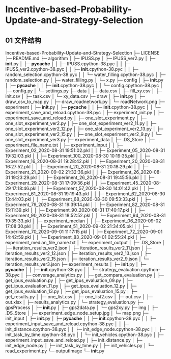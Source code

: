 # Incentive-based-Probability-Update-and-Strategy-Selection

## 01 文件结构
Incentive-based-Probability-Update-and-Strategy-Selection
├─ LICENSE
├─ README.md
├─ algorithm
│	├─ IPUSS.py
│	├─ IPUSS_ver2.py
│	├─ __init__.py
│	├─ __pycache__
│	│	├─ IPUSS.cpython-38.pyc
│	│	├─ IPUSS_ver2.cpython-38.pyc
│	│	├─ __init__.cpython-38.pyc
│	│	├─ random_selection.cpython-38.pyc
│	│	└─ water_filling.cpython-38.pyc
│	├─ random_selection.py
│	├─ water_filling.py
│	└─ x.py
├─ config
│	├─ __init__.py
│	├─ __pycache__
│	│	├─ __init__.cpython-38.pyc
│	│	└─ config.cpython-38.pyc
│	├─ config.py
│	└─ settings.py
├─ data
│	├─ data.csv
│	├─ fill_xy.csv
│	├─ init.csv
│	├─ task.csv
│	└─ xy_data.csv
├─ draw
│	├─ __init__.py
│	├─ draw_csv_to_map.py
│	├─ draw_roadnetwork.py
│	└─ roadNetwork.png
├─ experiment
│	├─ __init__.py
│	├─ __pycache__
│	│	├─ __init__.cpython-38.pyc
│	│	└─ experiment_save_and_reload.cpython-38.pyc
│	├─ experiment_init.py
│	├─ experiment_save_and_reload.py
│	├─ one_slot_experiment.py
│	├─ one_slot_experiment_ver2.py
│	├─ one_slot_experiment_ver2_11.py
│	├─ one_slot_experiment_ver2_12.py
│	├─ one_slot_experiment_ver2_13.py
│	├─ one_slot_experiment_ver2_15.py
│	├─ one_slot_experiment_ver2_9.py
│	└─ one_slot_experiment_ver3.py
├─ experiment_data
│	├─ .DS_Store
│	├─ experiment_file_name.txt
│	├─ experiment_input
│	│	├─ Experiment_02_2020-08-31 19:51:02.pkl
│	│	├─ Experiment_05_2020-08-31 19:32:03.pkl
│	│	├─ Experiment_100_2020-08-30 10:19:35.pkl
│	│	├─ Experiment_16_2020-08-31 19:28:42.pkl
│	│	├─ Experiment_20_2020-08-31 16:27:52.pkl
│	│	├─ Experiment_20_2020-08-31 20:18:29.pkl
│	│	├─ Experiment_21_2020-09-02 21:32:36.pkl
│	│	├─ Experiment_26_2020-08-31 19:23:29.pkl
│	│	├─ Experiment_26_2020-08-31 19:45:56.pkl
│	│	├─ Experiment_29_2020-08-31 17:09:36.pkl
│	│	├─ Experiment_45_2020-08-29 17:18:46.pkl
│	│	├─ Experiment_57_2020-08-30 14:01:42.pkl
│	│	├─ Experiment_61_2020-08-31 19:19:43.pkl
│	│	├─ Experiment_62_2020-08-30 13:44:03.pkl
│	│	├─ Experiment_68_2020-08-30 09:53:33.pkl
│	│	├─ Experiment_79_2020-08-31 19:39:14.pkl
│	│	├─ Experiment_82_2020-08-31 15:11:39.pkl
│	│	├─ Experiment_90_2020-08-31 17:40:17.pkl
│	│	├─ Experiment_90_2020-08-31 18:52:52.pkl
│	│	└─ Experiment_94_2020-08-31 19:35:33.pkl
│	├─ experiment_median
│	│	├─ Experiment_06_2020-09-02 17:08:30.pkl
│	│	├─ Experiment_51_2020-09-02 21:34:05.pkl
│	│	├─ Experiment_70_2020-09-01 11:17:15.pkl
│	│	├─ Experiment_72_2020-09-01 14:42:59.pkl
│	│	└─ Experiment_83_2020-09-01 02:55:24.pkl
│	├─ experiment_median_file_name.txt
│	└─ experiment_output
│	 	├─ .DS_Store
│	 	├─ iteration_results_ver2.json
│	 	├─ iteration_results_ver2_11.json
│	 	├─ iteration_results_ver2_12.json
│	 	├─ iteration_results_ver2_13.json
│	 	├─ iteration_results_ver2_15.json
│	 	├─ iteration_results_ver2_9.json
│	 	└─ iteration_results_ver3.json
├─ experiment_results
│	├─ __init__.py
│	├─ __pycache__
│	│	├─ __init__.cpython-38.pyc
│	│	└─ strategy_evaluation.cpython-38.pyc
│	├─ converage_analytics.py
│	├─ get_compara_evaluation.py
│	├─ get_ipus_evaluation.py
│	├─ get_ipus_evaluation_09.py
│	├─ get_ipus_evaluation_11.py
│	├─ get_ipus_evaluation_12.py
│	├─ get_ipus_evaluation_13.py
│	├─ get_ipus_evaluation_15.py
│	├─ get_results.py
│	├─ one_list.csv
│	├─ one_list2.csv
│	├─ out.csv
│	├─ out.xlsx
│	├─ results_analytics.py
│	└─ strategy_evaluation.py
├─ gpsProcess
│	├─ __init__.py
│	├─ gps2data.py
│	└─ gps2xy.py
├─ img
│	├─ .DS_Store
│	├─ experiment_edge_node_setup.jpg
│	└─ map.png
├─ init_input
│	├─ __init__.py
│	├─ __pycache__
│	│	├─ __init__.cpython-38.pyc
│	│	├─ experiment_input_save_and_reload.cpython-38.pyc
│	│	├─ init_distance.cpython-38.pyc
│	│	├─ init_edge_node.cpython-38.pyc
│	│	├─ init_task_by_time.cpython-38.pyc
│	│	└─ init_vehicles.cpython-38.pyc
│	├─ experiment_input_save_and_reload.py
│	├─ init_distance.py
│	├─ init_edge_node.py
│	├─ init_task_by_time.py
│	├─ init_vehicles.py
│	└─ read_experiment.py
└─ outputImage
	└─ __init__.py

